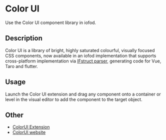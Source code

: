 # Color UI

Use the Color UI component library in iofod.

## Description

Color UI is a library of bright, highly saturated colourful, visually focused CSS components, now available in an iofod implementation that supports cross-platform implementation via [IFstruct parser](https://github.com/iofod/IFstruct-parser), generating code for Vue, Taro and flutter.

## Usage

Launch the Color UI extension and drag any component onto a container or level in the visual editor to add the component to the target object.

## Other

- [ColorUI Extension](https://github.com/iofod/iofod-extensions/tree/main/demo/color-ui)
- [ColorUI website](https://mp.colorui.org/)
